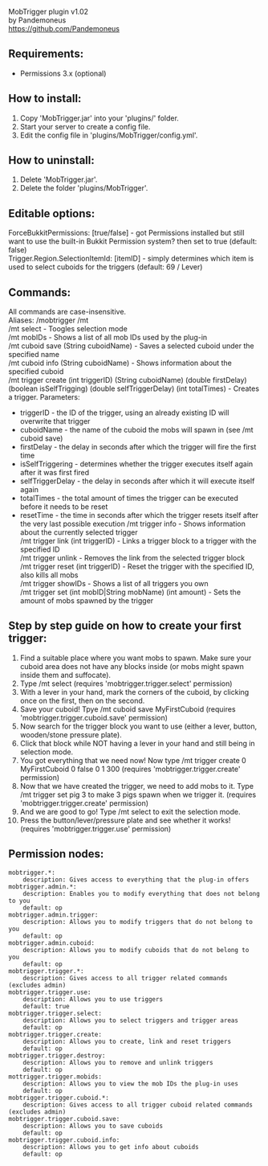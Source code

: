 MobTrigger plugin v1.02		
by Pandemoneus		
https://github.com/Pandemoneus

Requirements:
----------------
- Permissions 3.x (optional)

How to install:
----------------
1. Copy 'MobTrigger.jar' into your 'plugins/' folder.		
2. Start your server to create a config file.		
3. Edit the config file in 'plugins/MobTrigger/config.yml'.

How to uninstall:
-----------------
1. Delete 'MobTrigger.jar'.		
2. Delete the folder 'plugins/MobTrigger'.

Editable options:
-----------------
ForceBukkitPermissions: [true/false] - got Permissions installed but still want to use the built-in Bukkit Permission system? then set to true (default: false)			
Trigger.Region.SelectionItemId: [itemID] - simply determines which item is used to select cuboids for the triggers (default: 69 / Lever)	

Commands:
-----------------
All commands are case-insensitive.		
Aliases: /mobtrigger /mt		
/mt select - Toogles selection mode		
/mt mobIDs - Shows a list of all mob IDs used by the plug-in		
/mt cuboid save (String cuboidName) - Saves a selected cuboid under the specified name			
/mt cuboid info (String cuboidName) - Shows information about the specified cuboid		
/mt trigger create (int triggerID) (String cuboidName) (double firstDelay) (boolean isSelfTrigging) (double selfTriggerDelay) (int totalTimes) - Creates a trigger. Parameters:		
*   triggerID - the ID of the trigger, using an already existing ID will overwrite that trigger		
*   cuboidName - the name of the cuboid the mobs will spawn in (see /mt cuboid save)		
*   firstDelay - the delay in seconds after which the trigger will fire the first time		
*   isSelfTriggering - determines whether the trigger executes itself again after it was first fired		
*   selfTriggerDelay - the delay in seconds after which it will execute itself again		
*   totalTimes - the total amount of times the trigger can be executed before it needs to be reset
*   resetTime - the time in seconds after which the trigger resets itself after the very last possible execution
/mt trigger info - Shows information about the currently selected trigger		
/mt trigger link (int triggerID) - Links a trigger block to a trigger with the specified ID		
/mt trigger unlink - Removes the link from the selected trigger block		
/mt trigger reset (int triggerID) - Reset the trigger with the specified ID, also kills all mobs		
/mt trigger showIDs - Shows a list of all triggers you own		
/mt trigger set (int mobID|String mobName) (int amount) - Sets the amount of mobs spawned by the trigger

Step by step guide on how to create your first trigger:
-------------------------------------------------------
1. Find a suitable place where you want mobs to spawn. Make sure your cuboid area does not have any blocks inside (or mobs might spawn inside them and suffocate).
2. Type /mt select   (requires 'mobtrigger.trigger.select' permission)
3. With a lever in your hand, mark the corners of the cuboid, by clicking once on the first, then on the second.
4. Save your cuboid! Tpye /mt cuboid save MyFirstCuboid   (requires 'mobtrigger.trigger.cuboid.save' permission)
5. Now search for the trigger block you want to use (either a lever, button, wooden/stone pressure plate).
6. Click that block while NOT having a lever in your hand and still being in selection mode.
7. You got everything that we need now! Now type /mt trigger create 0 MyFirstCuboid 0 false 0 1 300   (requires 'mobtrigger.trigger.create' permission)
8. Now that we have created the trigger, we need to add mobs to it. Type /mt trigger set pig 3 to make 3 pigs spawn when we trigger it.  (requires 'mobtrigger.trigger.create' permission)
9. And we are good to go! Type /mt select to exit the selection mode.
10. Press the button/lever/pressure plate and see whether it works!   (requires 'mobtrigger.trigger.use' permission)

Permission nodes:
-----------------
    mobtrigger.*:
        description: Gives access to everything that the plug-in offers
    mobtrigger.admin.*:
        description: Enables you to modify everything that does not belong to you
        default: op
    mobtrigger.admin.trigger:
        description: Allows you to modify triggers that do not belong to you
        default: op
    mobtrigger.admin.cuboid:
        description: Allows you to modify cuboids that do not belong to you
        default: op
    mobtrigger.trigger.*:
        description: Gives access to all trigger related commands (excludes admin)
    mobtrigger.trigger.use:
        description: Allows you to use triggers
        default: true
    mobtrigger.trigger.select:
        description: Allows you to select triggers and trigger areas
        default: op
    mobtrigger.trigger.create:
        description: Allows you to create, link and reset triggers
        default: op
    mobtrigger.trigger.destroy:
        description: Allows you to remove and unlink triggers
        default: op
    mottrigger.trigger.mobids:
        description: Allows you to view the mob IDs the plug-in uses
        default: op
    mobtrigger.trigger.cuboid.*:
        description: Gives access to all trigger cuboid related commands (excludes admin)
    mobtrigger.trigger.cuboid.save:
        description: Allows you to save cuboids
        default: op
    mobtrigger.trigger.cuboid.info:
        description: Allows you to get info about cuboids
        default: op